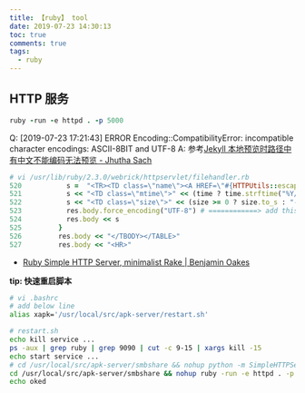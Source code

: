```yaml
---
title: 【ruby】 tool
date: 2019-07-23 14:30:13
toc: true
comments: true
tags:
  - ruby
---
```


## HTTP 服务

```ruby
ruby -run -e httpd . -p 5000
```

Q: [2019-07-23 17:21:43] ERROR Encoding::CompatibilityError: incompatible character encodings: ASCII-8BIT and UTF-8
A: 参考[Jekyll 本地预览时路径中有中文不能编码无法预览 - Jhutha Sach](https://jhuthasach.com/skills/2018/03/21/Jekyll%E4%B8%AD%E6%96%87%E4%B8%8D%E8%83%BD%E6%AD%A3%E5%B8%B8%E7%BC%96%E7%A0%81%E9%A2%84%E8%A7%88/)

```ruby
# vi /usr/lib/ruby/2.3.0/webrick/httpservlet/filehandler.rb
520           s =  "<TR><TD class=\"name\"><A HREF=\"#{HTTPUtils::escape(name)}#{query if name.end_with?('/')}\">#{HTMLUtils::escape(dname)}</A></TD>"
521           s << "<TD class=\"mtime\">" << (time ? time.strftime("%Y/%m/%d %H:%M") : "") << "</TD>"
522           s << "<TD class=\"size\">" << (size >= 0 ? size.to_s : "-") << "</TD></TR>\n"
523           res.body.force_encoding("UTF-8") # ============> add this line
524           res.body << s
525         }
526         res.body << "</TBODY></TABLE>"
527         res.body << "<HR>"
```

- [Ruby Simple HTTP Server, minimalist Rake | Benjamin Oakes](http://www.benjaminoakes.com/2013/09/13/ruby-simple-http-server-minimalist-rake/)

**tip: 快速重启脚本**

```sh
# vi .bashrc
# add below line
alias xapk='/usr/local/src/apk-server/restart.sh'
```

```sh
# restart.sh
echo kill service ...
ps -aux | grep ruby | grep 9090 | cut -c 9-15 | xargs kill -15
echo start service ...
# cd /usr/local/src/apk-server/smbshare && nohup python -m SimpleHTTPServer 9090 > /dev/null 2>&1 &
cd /usr/local/src/apk-server/smbshare && nohup ruby -run -e httpd . -p 9090 > /dev/null 2>&1 &
echo oked
```
